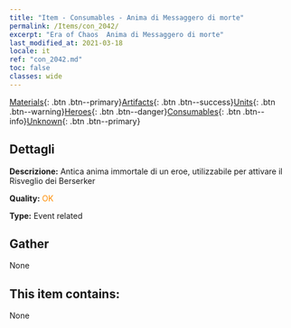 ```yaml
---
title: "Item - Consumables - Anima di Messaggero di morte"
permalink: /Items/con_2042/
excerpt: "Era of Chaos  Anima di Messaggero di morte"
last_modified_at: 2021-03-18
locale: it
ref: "con_2042.md"
toc: false
classes: wide
---
```

 [Materials](/it/Items/){: .btn .btn--primary}[Artifacts](/it/Items/Artifacts/){: .btn .btn--success}[Units](/it/Items/Units/){: .btn .btn--warning}[Heroes](/it/Items/Heroes/){: .btn .btn--danger}[Consumables](/it/Items/Consumables/){: .btn .btn--info}[Unknown](/it/Items/Unknown/){: .btn .btn--primary}

## Dettagli
 **Descrizione:** Antica anima immortale di un eroe, utilizzabile per attivare il Risveglio dei Berserker

 **Quality:** <span style="color: #FF8C00">OK</span>

 **Type:** Event related

## Gather

  None

## This item contains:

  None

